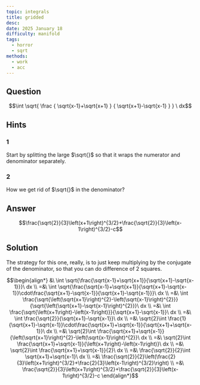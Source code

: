 ```yaml
---
topic: integrals
title: gridded
desc: 
date: 2025 January 18
difficulty: manifold
tags:
  - horror
  - sqrt
methods:
  - work
  - acc
---
```



## Question
```math
\int
  \sqrt{ \frac
    { \sqrt{x-1}+\sqrt{x+1} }
    { \sqrt{x+1}-\sqrt{x-1} }
  }
\ dx
```


## Hints

### 1
Start by splitting the large $\sqrt{}$ so that it wraps the numerator and denominator separately.

### 2
How we get rid of $\sqrt{}$ in the denominator?


## Answer
```math
\frac{\sqrt{2}}{3}\left(x+1\right)^{3/2}+\frac{\sqrt{2}}{3}\left(x-1\right)^{3/2}-c
```


## Solution

The strategy for this one, really, is to just keep multiplying by the conjugate of the denominator, so that you can do difference of 2 squares.

```math
\begin{align*}
  &\ \int \sqrt{\frac{\sqrt{x-1}+\sqrt{x+1}}{\sqrt{x+1}-\sqrt{x-1}}}\ dx
  \\ =&\ \int \sqrt{\frac{\sqrt{x-1}+\sqrt{x+1}}{\sqrt{x+1}-\sqrt{x-1}}\cdot\frac{\sqrt{x+1}-\sqrt{x-1}}{\sqrt{x+1}-\sqrt{x-1}}}\ dx
  \\ =&\ \int \frac{\sqrt{\left(\sqrt{x+1}\right)^{2}-\left(\sqrt{x-1}\right)^{2}}}{\sqrt{\left(\sqrt{x+1}-\sqrt{x-1}\right)^{2}}}\ dx
  \\ =&\ \int \frac{\sqrt{\left(x+1\right)-\left(x-1\right)}}{\sqrt{x+1}-\sqrt{x-1}}\ dx
  \\ =&\ \int \frac{\sqrt{2}}{\sqrt{x+1}-\sqrt{x-1}}\ dx
  \\ =&\ \sqrt{2}\int \frac{1}{\sqrt{x+1}-\sqrt{x-1}}\cdot\frac{\sqrt{x+1}+\sqrt{x-1}}{\sqrt{x+1}+\sqrt{x-1}}\ dx
  \\ =&\ \sqrt{2}\int \frac{\sqrt{x+1}+\sqrt{x-1}}{\left(\sqrt{x+1}\right)^{2}-\left(\sqrt{x-1}\right)^{2}}\ dx
  \\ =&\ \sqrt{2}\int \frac{\sqrt{x+1}+\sqrt{x-1}}{\left(x+1\right)-\left(x-1\right)}\ dx
  \\ =&\ \sqrt{2}\int \frac{\sqrt{x+1}+\sqrt{x-1}}{2}\ dx
  \\ =&\ \frac{\sqrt{2}}{2}\int \sqrt{x+1}+\sqrt{x-1}\ dx
  \\ =&\ \frac{\sqrt{2}}{2}\left(\frac{2}{3}\left(x+1\right)^{3/2}+\frac{2}{3}\left(x-1\right)^{3/2}\right)
  \\ =&\ \frac{\sqrt{2}}{3}\left(x+1\right)^{3/2}+\frac{\sqrt{2}}{3}\left(x-1\right)^{3/2}-c
\end{align*}
```
